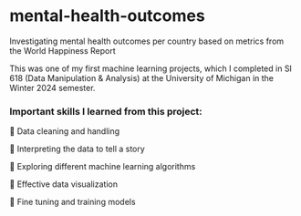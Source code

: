 # mental-health-outcomes
Investigating mental health outcomes per country based on metrics from the World Happiness Report 

This was one of my first machine learning projects, which I completed in SI 618 (Data Manipulation & Analysis) at the University of Michigan in the Winter 2024 semester. 

### Important skills I learned from this project: 

📌 Data cleaning and handling 

📌 Interpreting the data to tell a story  

📌 Exploring different machine learning algorithms 

📌 Effective data visualization 

📌 Fine tuning and training models 
